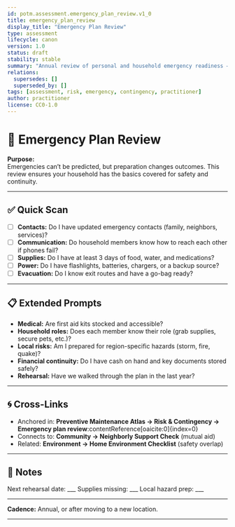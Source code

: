```yaml
---
id: potm.assessment.emergency_plan_review.v1_0
title: emergency_plan_review
display_title: "Emergency Plan Review"
type: assessment
lifecycle: canon
version: 1.0
status: draft
stability: stable
summary: "Annual review of personal and household emergency readiness — supplies, communication, and response plans."
relations:
  supersedes: []
  superseded_by: []
tags: [assessment, risk, emergency, contingency, practitioner]
author: practitioner
license: CC0-1.0
---
```


# 🚨 Emergency Plan Review

**Purpose:**  
Emergencies can’t be predicted, but preparation changes outcomes. This review ensures your household has the basics covered for safety and continuity.

---

## ✅ Quick Scan

- [ ] **Contacts:** Do I have updated emergency contacts (family, neighbors, services)?  
- [ ] **Communication:** Do household members know how to reach each other if phones fail?  
- [ ] **Supplies:** Do I have at least 3 days of food, water, and medications?  
- [ ] **Power:** Do I have flashlights, batteries, chargers, or a backup source?  
- [ ] **Evacuation:** Do I know exit routes and have a go-bag ready?  

---

## 📋 Extended Prompts

- **Medical:** Are first aid kits stocked and accessible?  
- **Household roles:** Does each member know their role (grab supplies, secure pets, etc.)?  
- **Local risks:** Am I prepared for region-specific hazards (storm, fire, quake)?  
- **Financial continuity:** Do I have cash on hand and key documents stored safely?  
- **Rehearsal:** Have we walked through the plan in the last year?  

---

## 🌀 Cross-Links

- Anchored in: **Preventive Maintenance Atlas → Risk & Contingency → Emergency plan review**:contentReference[oaicite:0]{index=0}  
- Connects to: **Community → Neighborly Support Check** (mutual aid)  
- Related: **Environment → Home Environment Checklist** (safety overlap)  

---

## 📝 Notes

Next rehearsal date: \_\_\_
Supplies missing: \_\_\_
Local hazard prep: \_\_\_

---

**Cadence:** Annual, or after moving to a new location.

---
